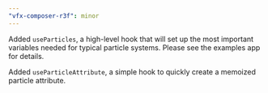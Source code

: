 ```yaml
---
"vfx-composer-r3f": minor
---
```


Added `useParticles`, a high-level hook that will set up the most important variables needed for typical particle systems. Please see the examples app for details.

Added `useParticleAttribute`, a simple hook to quickly create a memoized particle attribute.
